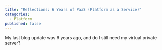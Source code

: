```yaml
---
title: "Reflections: 6 Years of PaaS (Platform as a Service)"
categories:
  - Platform
published: false
---
```

My last blog update was 6 years ago, and do I still need my virtual private server?
